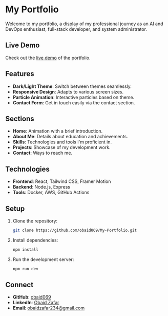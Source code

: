 # My Portfolio

Welcome to my portfolio, a display of my professional journey as an AI and DevOps enthusiast, full-stack developer, and system administrator.

## Live Demo

Check out the [live demo](http://localhost:5173) of the portfolio.

## Features

- **Dark/Light Theme**: Switch between themes seamlessly.
- **Responsive Design**: Adapts to various screen sizes.
- **Particle Animation**: Interactive particles based on theme.
- **Contact Form**: Get in touch easily via the contact section.

## Sections

- **Home**: Animation with a brief introduction.
- **About Me**: Details about education and achievements.
- **Skills**: Technologies and tools I'm proficient in.
- **Projects**: Showcase of my development work.
- **Contact**: Ways to reach me.

## Technologies

- **Frontend**: React, Tailwind CSS, Framer Motion
- **Backend**: Node.js, Express
- **Tools**: Docker, AWS, GitHub Actions

## Setup

1. Clone the repository:
   ```sh
   git clone https://github.com/obaid069/My-Portfolio.git
   ```
2. Install dependencies:
   ```sh
   npm install
   ```
3. Run the development server:
   ```sh
   npm run dev
   ```

## Connect

- **GitHub**: [obaid069](https://github.com/obaid069)
- **LinkedIn**: [Obaid Zafar](https://www.linkedin.com/in/muhammad-obaid-zafar-0086b9301/)
- **Email**: obaidzafar234@gmail.com
